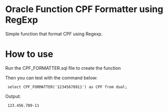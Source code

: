 # Oracle Function CPF Formatter using RegExp

Simple function that format CPF using Regexp.

# How to use

Run the CPF_FORMATTER.sql file to create the function

Then you can test with the command below:

<pre>
<code> select CPF_FORMATTER('12345678911') as CPF from dual; </code>
</pre>

Output:
<pre>
<code> 123.456.789-11 </code>
</pre> 

